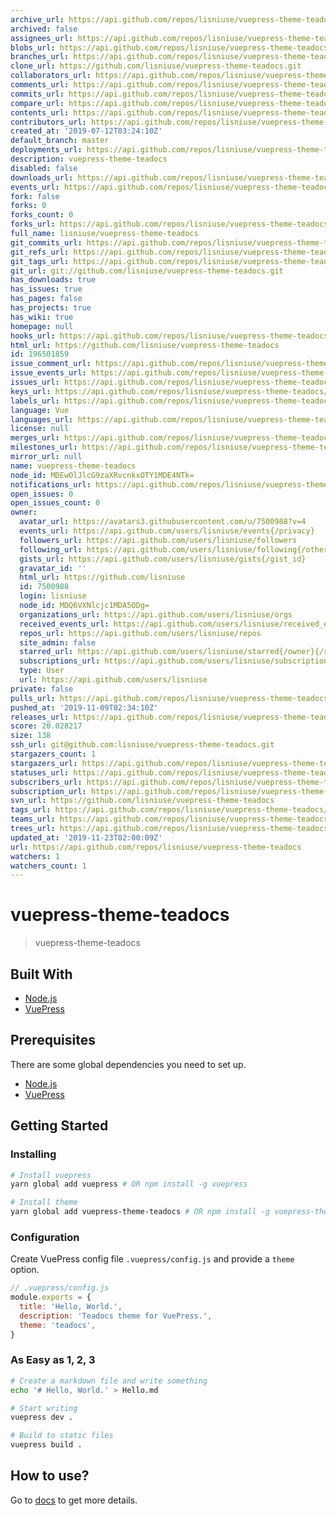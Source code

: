 ```yaml
---
archive_url: https://api.github.com/repos/lisniuse/vuepress-theme-teadocs/{archive_format}{/ref}
archived: false
assignees_url: https://api.github.com/repos/lisniuse/vuepress-theme-teadocs/assignees{/user}
blobs_url: https://api.github.com/repos/lisniuse/vuepress-theme-teadocs/git/blobs{/sha}
branches_url: https://api.github.com/repos/lisniuse/vuepress-theme-teadocs/branches{/branch}
clone_url: https://github.com/lisniuse/vuepress-theme-teadocs.git
collaborators_url: https://api.github.com/repos/lisniuse/vuepress-theme-teadocs/collaborators{/collaborator}
comments_url: https://api.github.com/repos/lisniuse/vuepress-theme-teadocs/comments{/number}
commits_url: https://api.github.com/repos/lisniuse/vuepress-theme-teadocs/commits{/sha}
compare_url: https://api.github.com/repos/lisniuse/vuepress-theme-teadocs/compare/{base}...{head}
contents_url: https://api.github.com/repos/lisniuse/vuepress-theme-teadocs/contents/{+path}
contributors_url: https://api.github.com/repos/lisniuse/vuepress-theme-teadocs/contributors
created_at: '2019-07-12T03:24:10Z'
default_branch: master
deployments_url: https://api.github.com/repos/lisniuse/vuepress-theme-teadocs/deployments
description: vuepress-theme-teadocs
disabled: false
downloads_url: https://api.github.com/repos/lisniuse/vuepress-theme-teadocs/downloads
events_url: https://api.github.com/repos/lisniuse/vuepress-theme-teadocs/events
fork: false
forks: 0
forks_count: 0
forks_url: https://api.github.com/repos/lisniuse/vuepress-theme-teadocs/forks
full_name: lisniuse/vuepress-theme-teadocs
git_commits_url: https://api.github.com/repos/lisniuse/vuepress-theme-teadocs/git/commits{/sha}
git_refs_url: https://api.github.com/repos/lisniuse/vuepress-theme-teadocs/git/refs{/sha}
git_tags_url: https://api.github.com/repos/lisniuse/vuepress-theme-teadocs/git/tags{/sha}
git_url: git://github.com/lisniuse/vuepress-theme-teadocs.git
has_downloads: true
has_issues: true
has_pages: false
has_projects: true
has_wiki: true
homepage: null
hooks_url: https://api.github.com/repos/lisniuse/vuepress-theme-teadocs/hooks
html_url: https://github.com/lisniuse/vuepress-theme-teadocs
id: 196501859
issue_comment_url: https://api.github.com/repos/lisniuse/vuepress-theme-teadocs/issues/comments{/number}
issue_events_url: https://api.github.com/repos/lisniuse/vuepress-theme-teadocs/issues/events{/number}
issues_url: https://api.github.com/repos/lisniuse/vuepress-theme-teadocs/issues{/number}
keys_url: https://api.github.com/repos/lisniuse/vuepress-theme-teadocs/keys{/key_id}
labels_url: https://api.github.com/repos/lisniuse/vuepress-theme-teadocs/labels{/name}
language: Vue
languages_url: https://api.github.com/repos/lisniuse/vuepress-theme-teadocs/languages
license: null
merges_url: https://api.github.com/repos/lisniuse/vuepress-theme-teadocs/merges
milestones_url: https://api.github.com/repos/lisniuse/vuepress-theme-teadocs/milestones{/number}
mirror_url: null
name: vuepress-theme-teadocs
node_id: MDEwOlJlcG9zaXRvcnkxOTY1MDE4NTk=
notifications_url: https://api.github.com/repos/lisniuse/vuepress-theme-teadocs/notifications{?since,all,participating}
open_issues: 0
open_issues_count: 0
owner:
  avatar_url: https://avatars3.githubusercontent.com/u/7500988?v=4
  events_url: https://api.github.com/users/lisniuse/events{/privacy}
  followers_url: https://api.github.com/users/lisniuse/followers
  following_url: https://api.github.com/users/lisniuse/following{/other_user}
  gists_url: https://api.github.com/users/lisniuse/gists{/gist_id}
  gravatar_id: ''
  html_url: https://github.com/lisniuse
  id: 7500988
  login: lisniuse
  node_id: MDQ6VXNlcjc1MDA5ODg=
  organizations_url: https://api.github.com/users/lisniuse/orgs
  received_events_url: https://api.github.com/users/lisniuse/received_events
  repos_url: https://api.github.com/users/lisniuse/repos
  site_admin: false
  starred_url: https://api.github.com/users/lisniuse/starred{/owner}{/repo}
  subscriptions_url: https://api.github.com/users/lisniuse/subscriptions
  type: User
  url: https://api.github.com/users/lisniuse
private: false
pulls_url: https://api.github.com/repos/lisniuse/vuepress-theme-teadocs/pulls{/number}
pushed_at: '2019-11-09T02:34:10Z'
releases_url: https://api.github.com/repos/lisniuse/vuepress-theme-teadocs/releases{/id}
score: 20.028217
size: 138
ssh_url: git@github.com:lisniuse/vuepress-theme-teadocs.git
stargazers_count: 1
stargazers_url: https://api.github.com/repos/lisniuse/vuepress-theme-teadocs/stargazers
statuses_url: https://api.github.com/repos/lisniuse/vuepress-theme-teadocs/statuses/{sha}
subscribers_url: https://api.github.com/repos/lisniuse/vuepress-theme-teadocs/subscribers
subscription_url: https://api.github.com/repos/lisniuse/vuepress-theme-teadocs/subscription
svn_url: https://github.com/lisniuse/vuepress-theme-teadocs
tags_url: https://api.github.com/repos/lisniuse/vuepress-theme-teadocs/tags
teams_url: https://api.github.com/repos/lisniuse/vuepress-theme-teadocs/teams
trees_url: https://api.github.com/repos/lisniuse/vuepress-theme-teadocs/git/trees{/sha}
updated_at: '2019-11-23T02:00:09Z'
url: https://api.github.com/repos/lisniuse/vuepress-theme-teadocs
watchers: 1
watchers_count: 1
---
```


# vuepress-theme-teadocs

> vuepress-theme-teadocs

## Built With

- [Node.js](https://nodejs.org/)
- [VuePress](https://github.com/vuejs/vuepress)

## Prerequisites

There are some global dependencies you need to set up.

- [Node.js](https://nodejs.org/)
- [VuePress](https://github.com/vuejs/vuepress)

## Getting Started

### Installing

```bash
# Install vuepress
yarn global add vuepress # OR npm install -g vuepress

# Install theme
yarn global add vuepress-theme-teadocs # OR npm install -g vuepress-theme-teadocs
```

### Configuration

Create VuePress config file `.vuepress/config.js` and provide a `theme` option.

```js
// .vuepress/config.js
module.exports = {
  title: 'Hello, World.',
  description: 'Teadocs theme for VuePress.',
  theme: 'teadocs',
}
```

### As Easy as 1, 2, 3

```bash
# Create a markdown file and write something
echo '# Hello, World.' > Hello.md

# Start writing
vuepress dev .

# Build to static files
vuepress build .
```

## How to use?

Go to [docs](https://lisniuse.github.io/vuepress-theme-teadocs-demo/) to get more details.

